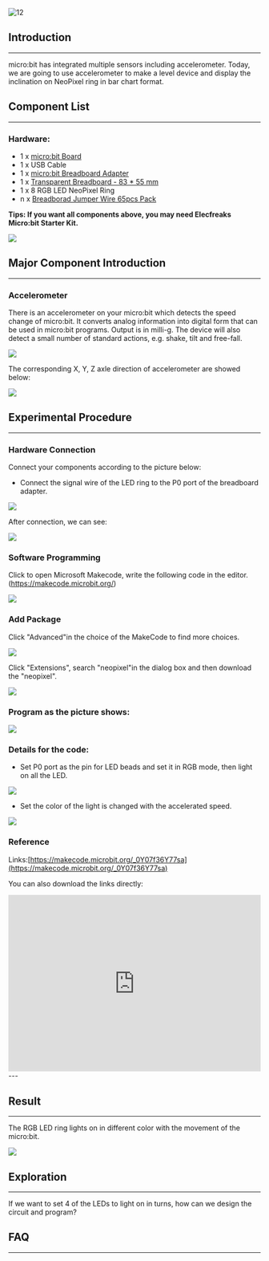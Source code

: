  ![12](https://i.imgur.com/5RJ1KJn.jpg)  

## Introduction

---
micro:bit has integrated multiple sensors including accelerometer. Today, we are going to use accelerometer to make a level device and display the inclination on NeoPixel ring in bar chart format.

## Component List

---
### Hardware:

- 1 x [micro:bit Board](http://www.elecfreaks.com/estore/bbc-micro-bit-board-for-coding-programming.html)
- 1 x USB Cable
- 1 x [micro:bit Breadboard Adapter](http://www.elecfreaks.com/estore/microbit-breadboard-adapter.html)
- 1 x [Transparent Breadboard - 83 * 55 mm](http://www.elecfreaks.com/estore/transparent-breadboard-83-55-mm.html)
- 1 x 8 RGB LED NeoPixel Ring
- n x [Breadborad Jumper Wire 65pcs Pack](http://www.elecfreaks.com/estore/breadborad-jumper-wire-65pcs-pack.html)

****Tips: If you want all components above, you may need Elecfreaks Micro:bit Starter Kit.****

![](https://i.imgur.com/W4tseua.jpg)

## Major Component Introduction
---
### **Accelerometer**

There is an accelerometer on your micro:bit which detects the speed change of micro:bit. It converts analog information into digital form that can be used in micro:bit programs. Output is in milli-g. The device will also detect a small number of standard actions, e.g. shake, tilt and free-fall.

![](https://i.imgur.com/kzqAOK4.jpg)

The corresponding X, Y, Z axle direction of accelerometer are showed below:

![](https://i.imgur.com/FQ6zBkH.jpg) 

## Experimental Procedure
---
### Hardware Connection
Connect your components according to the picture below: 

- Connect the signal wire of the LED ring to the P0 port of the breadboard adapter.

![](https://i.imgur.com/NPvcrUo.jpg)

After connection, we can see:

![](https://i.imgur.com/SOD2TLb.jpg) 

### Software Programming

Click to open Microsoft Makecode, write the following code in the editor.(https://makecode.microbit.org/)

![](https://i.imgur.com/JHZUvh2.png)

### Add Package

Click "Advanced"in the choice of the MakeCode to find more choices.

![](https://i.imgur.com/smtcNoB.png)

Click "Extensions", search "neopixel"in the dialog box and then download the "neopixel".

![](https://i.imgur.com/umQwUC2.png)

### Program as the picture shows:

![](https://i.imgur.com/bGPUFxy.png)

### Details for the code:
- Set P0 port as the pin for LED beads and set it in RGB mode, then light on all the LED.

![](https://i.imgur.com/NcVWUhr.png)

- Set the color of the light is changed with the accelerated speed.

![](https://i.imgur.com/GBBTLVt.png)

### Reference
Links:[https://makecode.microbit.org/_0Y07f36Y77sa](https://makecode.microbit.org/_0Y07f36Y77sa)

You can also download the links directly:

<div style="position:relative;height:0;padding-bottom:70%;overflow:hidden;"><iframe style="position:absolute;top:0;left:0;width:100%;height:100%;" src="https://makecode.microbit.org/#pub:_0Y07f36Y77sa" frameborder="0" sandbox="allow-popups allow-forms allow-scripts allow-same-origin"></iframe></div>  
---

## Result

---
The RGB LED ring lights on in different color with the movement of the micro:bit.

![](https://i.imgur.com/iq9Hxs0.gif)


## Exploration
---
If we want to set 4 of the LEDs to light on in turns, how can we design the circuit and program?

## FAQ
---



